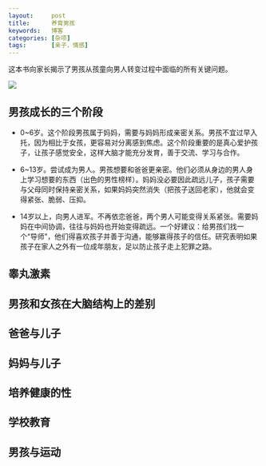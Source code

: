 ```yaml
---
layout:     post
title:      养育男孩 
keywords:   博客
categories: [杂项]
tags:	    [亲子，情感]
---
```


这本书向家长揭示了男孩从孩童向男人转变过程中面临的所有关键问题。     

  ![](/images/images_2018/07-02_1.jpg)  


## 男孩成长的三个阶段  

* 0~6岁。这个阶段男孩属于妈妈，需要与妈妈形成亲密关系。男孩不宜过早入托，因为相比于女孩，更容易对分离感到焦虑。这个阶段重要的是真心爱护孩子，让孩子感觉安全，这样大脑才能充分发育，善于交流、学习与合作。  

* 6~13岁。尝试成为男人。男孩想要和爸爸更亲密。他们必须从身边的男人身上学习想要的东西（出色的男性榜样）。妈妈没必要因此疏远儿子，孩子需要与父母同时保持亲密关系，如果妈妈突然消失（把孩子送回老家），他就会变得紧张、脆弱、压抑。   

* 14岁以上，向男人进军。不再依恋爸爸，两个男人可能变得关系紧张。需要妈妈在中间协调，往往与妈妈也开始变得疏远。一个好建议：给男孩们找一个“导师”，他们得喜欢孩子并善于沟通，能够赢得孩子的信任。研究表明如果孩子在家人之外有一位成年朋友，足以防止孩子走上犯罪之路。 

## 睾丸激素

## 男孩和女孩在大脑结构上的差别 

## 爸爸与儿子 

## 妈妈与儿子

## 培养健康的性

## 学校教育 

## 男孩与运动   
  

